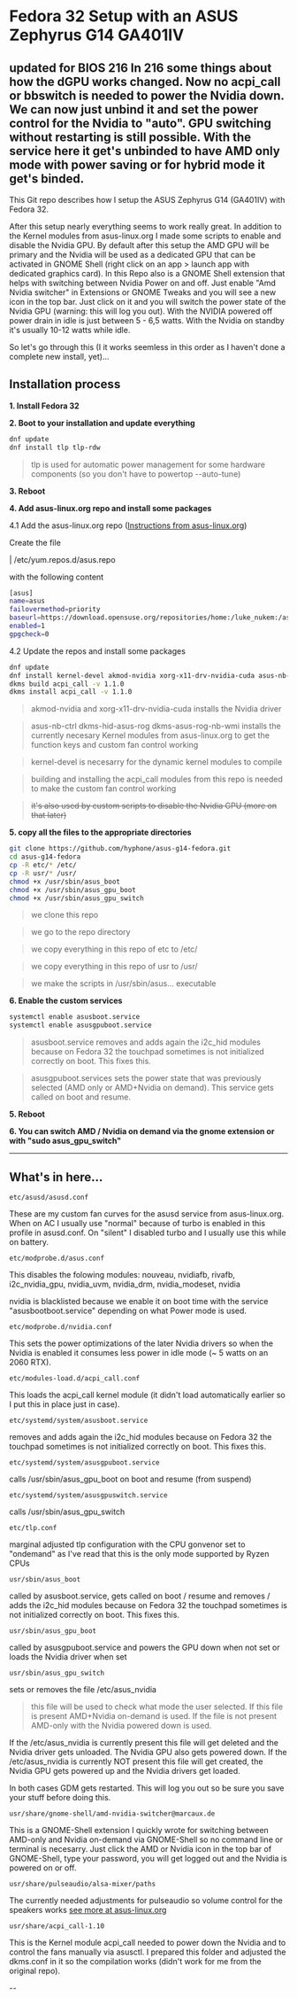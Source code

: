 # Fedora 32 Setup with an ASUS Zephyrus G14 GA401IV

**updated for BIOS 216**
In 216 some things about how the dGPU works changed. Now no acpi_call or bbswitch is needed to power the Nvidia down.
We can now just unbind it and set the power control for the Nvidia to "auto".
GPU switching without restarting is still possible. With the service here it get's unbinded to have AMD only mode with power saving or for hybrid mode it get's binded.
---

This Git repo describes how I setup the ASUS Zephyrus G14 (GA401IV) with Fedora 32.

After this setup nearly everything seems to work really great.
In addition to the Kernel modules from asus-linux.org I made some scripts to enable and disable the Nvidia GPU. By default after this setup the AMD GPU will be primary and the Nvidia will be used as a dedicated GPU that can be activated in GNOME Shell (right click on an app > launch app with dedicated graphics card).
In this Repo also is a GNOME Shell extension that helps with switching between Nvidia Power on and off. Just enable "Amd Nvidia switcher" in Extensions or GNOME Tweaks and you will see a new icon in the top bar. Just click on it and you will switch the power state of the Nvidia GPU (warning: this will log you out).
With the NVIDIA powered off power drain in idle is just between 5 - 6,5 watts. With the Nvidia on standby it's usually 10-12 watts while idle.

So let's go through this (I it works seemless in this order as I haven't done a complete new install, yet)...

## Installation process

**1. Install Fedora 32**

**2. Boot to your installation and update everything**

```bash
dnf update
dnf install tlp tlp-rdw
```

> tlp is used for automatic power management for some hardware components (so you don't have to powertop --auto-tune)

**3. Reboot**

**4. Add asus-linux.org repo and install some packages**

4.1 Add the asus-linux.org repo ([Instructions from asus-linux.org](https://asus-linux.org/wiki/keyboard-leds-anime/))

Create the file

| /etc/yum.repos.d/asus.repo

with the following content

```bash
[asus]
name=asus
failovermethod=priority
baseurl=https://download.opensuse.org/repositories/home:/luke_nukem:/asus/Fedora_32/
enabled=1
gpgcheck=0
```

4.2 Update the repos and install some packages
```bash
dnf update
dnf install kernel-devel akmod-nvidia xorg-x11-drv-nvidia-cuda asus-nb-ctrl dkms-hid-asus-rog dkms-asus-rog-nb-wmi
dkms build acpi_call -v 1.1.0
dkms install acpi_call -v 1.1.0
```

> akmod-nvidia and xorg-x11-drv-nvidia-cuda installs the Nvidia driver

> asus-nb-ctrl dkms-hid-asus-rog dkms-asus-rog-nb-wmi installs the currently necesary Kernel modules from asus-linux.org to get the function keys and custom fan control working

> kernel-devel is necesarry for the dynamic kernel modules to compile

> building and installing the acpi_call modules from this repo is needed to make the custom fan control working

>    ~~it's also used by custom scripts to disable the Nvidia GPU (more on that later)~~

**5. copy all the files to the appropriate directories**

```bash
git clone https://github.com/hyphone/asus-g14-fedora.git
cd asus-g14-fedora
cp -R etc/* /etc/
cp -R usr/* /usr/
chmod +x /usr/sbin/asus_boot
chmod +x /usr/sbin/asus_gpu_boot
chmod +x /usr/sbin/asus_gpu_switch
```
> we clone this repo

> we go to the repo directory

> we copy everything in this repo of etc to /etc/

> we copy everything in this repo of usr to /usr/

> we make the scripts in /usr/sbin/asus... executable

**6. Enable the custom services**

```bash
systemctl enable asusboot.service
systemctl enable asusgpuboot.service
```

> asusboot.service removes and adds again the i2c_hid modules because on Fedora 32 the touchpad sometimes is not initialized correctly on boot. This fixes this.

> asusgpuboot.services sets the power state that was previously selected (AMD only or AMD+Nvidia on demand). This service gets called on boot and resume.

**5. Reboot**

**6. You can switch AMD / Nvidia on demand via the gnome extension or with "sudo asus_gpu_switch"**

---

## What's in here...

```
etc/asusd/asusd.conf
```
These are my custom fan curves for the asusd service from asus-linux.org.
When on AC I usually use "normal" because of turbo is enabled in this profile in asusd.conf.
On "silent" I disabled turbo and I usually use this while on battery.

```
etc/modprobe.d/asus.conf
```
This disables the folowing modules:
nouveau, nvidiafb, rivafb, i2c_nvidia_gpu, nvidia_uvm, nvidia_drm, nvidia_modeset, nvidia

nvidia is blacklisted because we enable it on boot time with the service "asusbootboot.service" depending on what Power mode is used.

```
etc/modprobe.d/nvidia.conf
```
This sets the power optimizations of the later Nvidia drivers so when the Nvidia is enabled it consumes less power in idle mode (~ 5 watts on an 2060 RTX).


```
etc/modules-load.d/acpi_call.conf
```
This loads the acpi_call kernel module (it didn't load automatically earlier so I put this in place just in case).

```
etc/systemd/system/asusboot.service
```
removes and adds again the i2c_hid modules because on Fedora 32 the touchpad sometimes is not initialized correctly on boot. This fixes this.

```
etc/systemd/system/asusgpuboot.service
```
calls /usr/sbin/asus_gpu_boot on boot and resume (from suspend)

```
etc/systemd/system/asusgpuswitch.service
```
calls /usr/sbin/asus_gpu_switch

```
etc/tlp.conf
```
marginal adjusted tlp configuration with the CPU gonvenor set to "ondemand" as I've read that this is the only mode supported by Ryzen CPUs

```
usr/sbin/asus_boot
```
called by asusboot.service, gets called on boot / resume and removes / adds the i2c_hid modules because on Fedora 32 the touchpad sometimes is not initialized correctly on boot. This fixes this.

```
usr/sbin/asus_gpu_boot
```
called by asusgpuboot.service and powers the GPU down when not set or loads the Nvidia driver when set

```
usr/sbin/asus_gpu_switch
```
sets or removes the file /etc/asus_nvidia
> this file will be used to check what mode the user selected. If this file is present AMD+Nvidia on-demand is used. If the file is not present AMD-only with the Nvidia powered down is used.

If the /etc/asus_nvidia is currently present this file will get deleted and the Nvidia driver gets unloaded. The Nvidia GPU also gets powered down.
If the /etc/asus_nvidia is currently NOT present this file will get created, the Nvidia GPU gets powered up and the Nvidia drivers get loaded.

In both cases GDM gets restarted. This will log you out so be sure you save your stuff before doing this.

```
usr/share/gnome-shell/amd-nvidia-switcher@marcaux.de
```
This is a GNOME-Shell extension I quickly wrote for switching between AMD-only and Nvidia on-demand via GNOME-Shell so no command line or terminal is necesarry.
Just click the AMD or Nvidia icon in the top bar of GNOME-Shell, type your password, you will get logged out and the Nvidia is powered on or off.

```
usr/share/pulseaudio/alsa-mixer/paths
```
The currently needed adjustments for pulseaudio so volume control for the speakers works [see more at asus-linux.org](https://asus-linux.org/wiki/g14-and-g15/hardware/audio/)

```
usr/share/acpi_call-1.10
```
This is the Kernel module acpi_call needed to power down the Nvidia and to control the fans manually via asusctl.
I prepared this folder and adjusted the dkms.conf in it so the compilation works (didn't work for me from the original repo).

--
